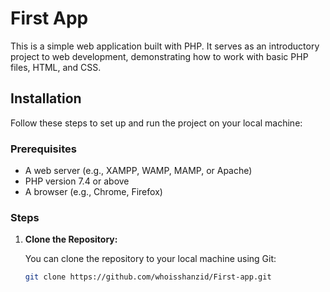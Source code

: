 # First App

This is a simple web application built with PHP. It serves as an introductory project to web development, demonstrating how to work with basic PHP files, HTML, and CSS.

## Installation

Follow these steps to set up and run the project on your local machine:

### Prerequisites

- A web server (e.g., XAMPP, WAMP, MAMP, or Apache)
- PHP version 7.4 or above
- A browser (e.g., Chrome, Firefox)

### Steps

1. **Clone the Repository:**

   You can clone the repository to your local machine using Git:

   ```bash
   git clone https://github.com/whoisshanzid/First-app.git
